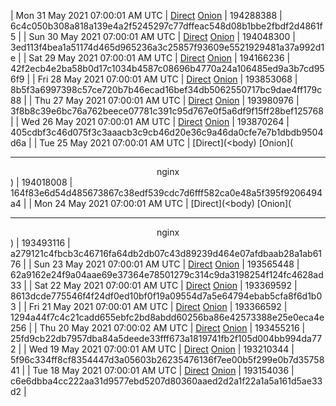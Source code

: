 | Mon 31 May 2021 07:00:01 AM UTC | [Direct](https://oshi.at/ERaExb) [Onion](http://oshiatwowvdbshka.onion/ERaExb) | 194288388 | 6c4c050b308a818a139e4a2f5245297c77dffeac548d08b1bbe2fbdf2d4861f5 | 
| Sun 30 May 2021 07:00:01 AM UTC | [Direct](https://oshi.at/pEeyaR) [Onion](http://oshiatwowvdbshka.onion/pEeyaR) | 194048300 | 3ed113f4bea1a51174d465d965236a3c25857f93609e5521929481a37a992d1e | 
| Sat 29 May 2021 07:00:01 AM UTC | [Direct](https://oshi.at/NnnScw) [Onion](http://oshiatwowvdbshka.onion/NnnScw) | 194166236 | 42f2ecb4e2ba58b0d17c1034b4587c08696b4770a24a106485ed9a3b7cd956f9 | 
| Fri 28 May 2021 07:00:01 AM UTC | [Direct](https://oshi.at/pXuZsA) [Onion](http://oshiatwowvdbshka.onion/pXuZsA) | 193853068 | 8b5f3a6997398c57ce720b7b46ecad16bef34db5062550717bc9dae4ff179c88 | 
| Thu 27 May 2021 07:00:01 AM UTC | [Direct](https://oshi.at/ujCegc) [Onion](http://oshiatwowvdbshka.onion/ujCegc) | 193980976 | 3f8b8c39e6bc76a762beece07781c391c95d767e0f5a6df9f15ff28bef125768 | 
| Wed 26 May 2021 07:00:01 AM UTC | [Direct](https://oshi.at/sPhuUM) [Onion](http://oshiatwowvdbshka.onion/sPhuUM) | 193870264 | 405cdbf3c46d075f3c3aaacb3c9cb46d20e36c9a46da0cfe7e7b1dbdb9504d6a | 
| Tue 25 May 2021 07:00:01 AM UTC | [Direct](<body) [Onion](<hr><center>nginx</center>) | 194018008 | 164f83e6d54d485673867c38edf539cdc7d6fff582ca0e48a5f395f9206494a4 | 
| Mon 24 May 2021 07:00:01 AM UTC | [Direct](<body) [Onion](<hr><center>nginx</center>) | 193493116 | a279121c4fbcb3c46716fa64db2db07c43d89239d464e07afdbaab28a1ab6176 | 
| Sun 23 May 2021 07:00:01 AM UTC | [Direct](https://oshi.at/GWYGwX) [Onion](http://oshiatwowvdbshka.onion/GWYGwX) | 193565448 | 62a9162e24f9a04aae69e37364e78501279c314c9da3198254f124fc4628ad33 | 
| Sat 22 May 2021 07:00:01 AM UTC | [Direct](https://oshi.at/KvtQHe) [Onion](http://oshiatwowvdbshka.onion/KvtQHe) | 193369592 | 8613dcde775546f4f24df0ed10bf0f19a09554d7a5e64794ebab5cfa8f6d1b03 | 
| Fri 21 May 2021 07:00:01 AM UTC | [Direct](https://oshi.at/LRNaWc) [Onion](http://oshiatwowvdbshka.onion/LRNaWc) | 193366592 | 1294a44f7c4c21cadd655ebfc2bd8abdd60256ba86e42573388e25e0eca4e256 | 
| Thu 20 May 2021 07:00:02 AM UTC | [Direct](https://oshi.at/rLbccd) [Onion](http://oshiatwowvdbshka.onion/rLbccd) | 193455216 | 25fd9cb22db7957dba84a5deede33fff673a1819741fb2f105d004bb994da772 | 
| Wed 19 May 2021 07:00:01 AM UTC | [Direct](https://oshi.at/xbkeMK) [Onion](http://oshiatwowvdbshka.onion/xbkeMK) | 193210344 | 5f96c334ff8cf8354447d3a05603b26235476136f7ee00b5f299e0b7d3575841 | 
| Tue 18 May 2021 07:00:01 AM UTC | [Direct](https://oshi.at/KvqTLR) [Onion](http://oshiatwowvdbshka.onion/KvqTLR) | 193154036 | c6e6dbba4cc222aa31d9577ebd5207d80360aaed2d2a1f22a1a5a161d5ae33d2 | 
